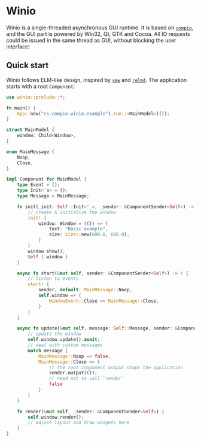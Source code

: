 # Winio

Winio is a single-threaded asynchronous GUI runtime.
It is based on [`compio`](https://github.com/compio-rs/compio), and the GUI part is powered by Win32, Qt, GTK and Cocoa.
All IO requests could be issued in the same thread as GUI, without blocking the user interface!

## Quick start

Winio follows ELM-like design, inspired by [`yew`](https://yew.rs/) and [`relm4`](https://relm4.org/).
The application starts with a root `Component`:

```rust
use winio::prelude::*;

fn main() {
    App::new("rs.compio.winio.example").run::<MainModel>(());
}

struct MainModel {
    window: Child<Window>,
}

enum MainMessage {
    Noop,
    Close,
}

impl Component for MainModel {
    type Event = ();
    type Init<'a> = ();
    type Message = MainMessage;

    fn init(_init: Self::Init<'_>, _sender: &ComponentSender<Self>) -> Self {
        // create & initialize the window
        init! {
            window: Window = (()) => {
                text: "Basic example",
                size: Size::new(800.0, 600.0),
            }
        }
        window.show();
        Self { window }
    }

    async fn start(&mut self, sender: &ComponentSender<Self>) -> ! {
        // listen to events
        start! {
            sender, default: MainMessage::Noop,
            self.window => {
                WindowEvent::Close => MainMessage::Close,
            }
        }
    }

    async fn update(&mut self, message: Self::Message, sender: &ComponentSender<Self>) -> bool {
        // update the window
        self.window.update().await;
        // deal with custom messages
        match message {
            MainMessage::Noop => false,
            MainMessage::Close => {
                // the root component output stops the application
                sender.output(());
                // need not to call `render`
                false
            }
        }
    }

    fn render(&mut self, _sender: &ComponentSender<Self>) {
        self.window.render();
        // adjust layout and draw widgets here
    }
}
```
